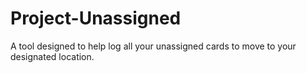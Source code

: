 # Project-Unassigned
A tool designed to help log all your unassigned cards to move to your designated location.
